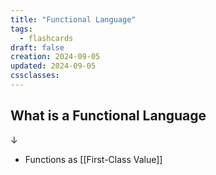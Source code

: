 ```yaml
---
title: "Functional Language"
tags:
  - flashcards
draft: false
creation: 2024-09-05
updated: 2024-09-05
cssclasses:
---
```

## What is a Functional Language
↓
- Functions as [[First-Class Value]]